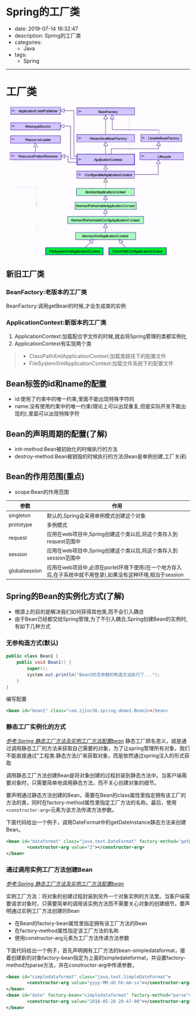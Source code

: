 #   Spring的工厂类
+ date: 2019-07-14 16:32:47
+ description: Spring的工厂类
+ categories:
  - Java
+ tags:
  - Spring
---
#   工厂类
![](../images/20190713010.png)
##  新旧工厂类
###  BeanFactory:老版本的工厂类
BeanFactory:调用getBean的时候,才会生成类的实例

###  ApplicationContext:新版本的工厂类
1.  ApplicationContext:加载配合字文件的时候,就会将Spring管理的类都实例化
2.  ApplicationContext有实现两个类
>   +   ClassPathXmlApplicationContext:加载类路径下的配置文件
>   +   FileSystemXmlApplicationContext:加载文件系统下的配置文件

##  Bean标签的id和name的配置
+   id:使用了约束中的唯一约束,里面不能出现特殊字符的
+   name:没有使用约束中的唯一约束(理论上可以出现重复,但是实际开发不能出现的),里面可以出现特殊字符

##  Bean的声明周期的配置(了解)
+   init-method:Bean被初始化的时候执行的方法
+   destroy-method:Bean被销毁的时候执行的方法(Bean是单例创建,工厂关闭)

##  Bean的作用范围(重点)
+   scope:Bean的作用范围

|参数| 作用|
|----|----|
|singleton|默认的,Spring会采用单例模式创建这个对象|
|prototype|多例模式|
|request|应用在web项目中,Spring创建这个类以后,将这个类存入到request范围中|
|session|应用在web项目中,Spring创建这个类以后,将这个类存入到session范围中|
|globalsession|应用在web项目中,必须在porlet环境下使用(在一个地方存入后,在子系统中就不用登录),如果没有这种环境,相当于session|

##   Spring的Bean的实例化方式(了解)
+   根源上的目的是解决我们如何获得其他类,而不会引入耦合
+   由于Bean已经都交给Spring管理,为了不引入耦合,Spring创建Bean的实例时,有如下几种方式

###  无参构造方式(默认)
```java
public class Bean1 {
    public void Bean1() {
        super();
        system.out.println("Bean1的无参数的构造方法执行了...");
    }
}
```
编写配置
```xml
<bean id="bean1" class="com.zjinc36.spring.demo1.Bean1></bean>
```

###  静态工厂实例化的方式
[_参考:Spring 静态工厂方法及实例工厂方法配置bean_](https://blog.csdn.net/u010512429/article/details/80487585)
静态工厂顾名思义，就是通过调用静态工厂的方法来获取自己需要的对象，为了让spring管理所有对象，我们不能直接通过"工程类.静态方法()"来获取对象，而是依然通过spring注入的形式获取

调用静态工厂方法创建Bean是将对象创建的过程封装到静态方法中。当客户端需要对象时，只需要简单地调用静态方法，而不关心创建对象的细节。

要声明通过静态方法创建的Bean，需要在Bean的class属性里指定拥有该工厂的方法的类，同时在factory-method属性里指定工厂方法的名称。最后，使用`<constructor-arg>`元素为该方法传递方法参数。

下面代码给出一个例子，调用DateFormat中的getDateInstance静态方法来创建Bean。
```xml
<bean id="dataformat" class="java.text.DateFormat" factory-method="getDateInstance">
    	<constructor-arg value="2"></constructor-arg>
</bean>
```

###	通过调用实例工厂方法创建Bean
[_参考:Spring 静态工厂方法及实例工厂方法配置bean_](https://blog.csdn.net/u010512429/article/details/80487585)

实例工厂方法：将对象的创建过程封装到另外一个对象实例的方法里。当客户端需要请求对象时，只需要简单的调用该实例方法而不需要关心对象的创建细节。要声明通过实例工厂方法创建的Bean

+   在Bean的factory-bean属性里指定拥有该工厂方法的Bean
+   在factory-method属性指定该工厂方法的名称
+   使用constructor-arg元素为工厂方法传递方法参数

下面代码给出一个例子，首先声明拥有工厂方法的bean-simpledataformat，接着创建新的对象factory-bean指定为上面的simpledateformat，并设置factory-method为parse方法，并在constructor-arg中传递参数，
```xml
<bean id="simpledataformat" class="java.text.SimpleDateFormat">
    	<constructor-arg value="yyyy-MM-dd hh-mm-ss"></constructor-arg>
</bean>
<bean id="date" factory-bean="simpledataformat" factory-method="parse">
    	<constructor-arg value="2018-05-28 20-47-00"></constructor-arg>
</bean>
```
